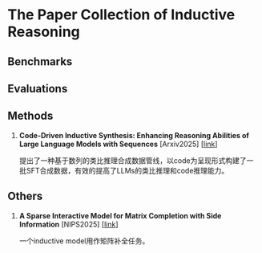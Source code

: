 # The Paper Collection of Inductive Reasoning

## Benchmarks
## Evaluations

## Methods
1. **Code-Driven Inductive Synthesis: Enhancing Reasoning Abilities of Large Language Models with Sequences** [Arxiv2025] [[link](https://arxiv.org/abs/2503.13109)]

    提出了一种基于数列的类比推理合成数据管线，以code为呈现形式构建了一批SFT合成数据，有效的提高了LLMs的类比推理和code推理能力。
## Others
1. **A Sparse Interactive Model for Matrix Completion with Side Information** [NIPS2025] [[link](https://papers.nips.cc/paper_files/paper/2016/file/093b60fd0557804c8ba0cbf1453da22f-Paper.pdf)]

    一个inductive model用作矩阵补全任务。
